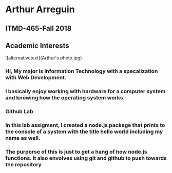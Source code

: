 <h1> Arthur Arreguin</h1>

<h2>ITMD-465-Fall 2018</h2>

<h2>Academic Interests</h2>
![alternativetext](Arthur's photo.jpg)
<h3>Hi, My major is Information Technology with a specalization with Web Development.</h3>
<h3> I basically enjoy working with hardware for a computer system and knowing how the operating system works.</h3>
<h3>Github Lab</h3>
<h3> In this lab assigment, I created a node.js package that prints to the console of a system with the title hello world including my name as well.</h3>
<h3>The purporse of this is just to get a hang of how node.js functions. it also envolves using git and github to push towards the repository</h3>
